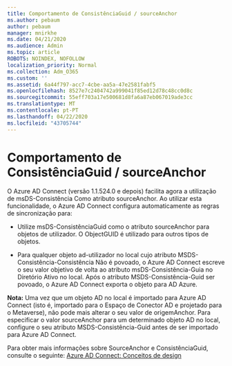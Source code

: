 ```yaml
---
title: Comportamento de ConsistênciaGuid / sourceAnchor
ms.author: pebaum
author: pebaum
manager: mnirkhe
ms.date: 04/21/2020
ms.audience: Admin
ms.topic: article
ROBOTS: NOINDEX, NOFOLLOW
localization_priority: Normal
ms.collection: Adm_O365
ms.custom: ''
ms.assetid: 6a44f797-acc7-4cbe-aa5a-47e2581fabf5
ms.openlocfilehash: 8527e7c2404742a999041f85ed12d78c48cc0d8c
ms.sourcegitcommit: 55eff703a17e500681d8fa6a87eb067019ade3cc
ms.translationtype: MT
ms.contentlocale: pt-PT
ms.lasthandoff: 04/22/2020
ms.locfileid: "43705744"
---
```

# <a name="consistencyguid--sourceanchor-behavior"></a>Comportamento de ConsistênciaGuid / sourceAnchor

O Azure AD Connect (versão 1.1.524.0 e depois) facilita agora a utilização de msDS-Consistência Como atributo sourceAnchor. Ao utilizar esta funcionalidade, o Azure AD Connect configura automaticamente as regras de sincronização para:
  
- Utilize msDS-ConsistênciaGuid como o atributo sourceAnchor para objetos de utilizador. O ObjectGUID é utilizado para outros tipos de objetos.
    
- Para qualquer objeto ad-utilizador no local cujo atributo MSDS-Consistência-Consistência Não é povoado, o Azure AD Connect escreve o seu valor objetivo de volta ao atributo msDS-Consistência-Guia no Diretório Ativo no local. Após o atributo MSDS-Consistência-Guid ser povoado, o Azure AD Connect exporta o objeto para AD Azure.
    
 **Nota:** Uma vez que um objeto AD no local é importado para Azure AD Connect (isto é, importado para o Espaço de Conector AD e projetado para o Metaverse), não pode mais alterar o seu valor de origemAnchor. Para especificar o valor sourceAnchor para um determinado objeto AD no local, configure o seu atributo MSDS-Consistência-Guid antes de ser importado para Azure AD Connect. 
  
Para obter mais informações sobre SourceAnchor e ConsistênciaGuid, consulte o seguinte: [Azure AD Connect: Conceitos de design](https://docs.microsoft.com/azure/active-directory/connect/active-directory-aadconnect-design-concepts)
  

